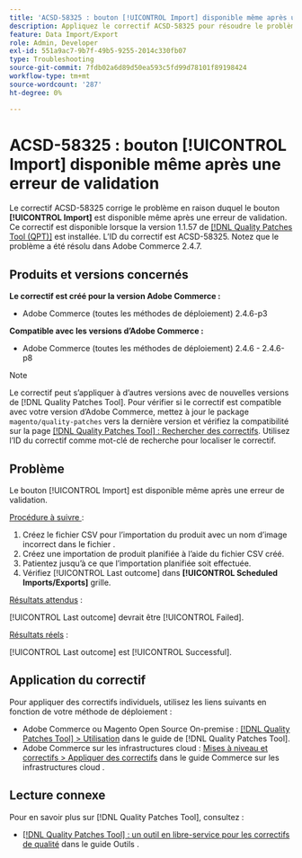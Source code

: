 ```yaml
---
title: 'ACSD-58325 : bouton [!UICONTROL Import] disponible même après une erreur de validation'
description: Appliquez le correctif ACSD-58325 pour résoudre le problème d’Adobe Commerce où le bouton [!UICONTROL Import] est disponible même après une erreur de validation.
feature: Data Import/Export
role: Admin, Developer
exl-id: 551a9ac7-9b7f-49b5-9255-2014c330fb07
type: Troubleshooting
source-git-commit: 7fdb02a6d89d50ea593c5fd99d78101f89198424
workflow-type: tm+mt
source-wordcount: '287'
ht-degree: 0%

---
```


# ACSD-58325 : bouton [!UICONTROL Import] disponible même après une erreur de validation

Le correctif ACSD-58325 corrige le problème en raison duquel le bouton **[!UICONTROL Import]** est disponible même après une erreur de validation. Ce correctif est disponible lorsque la version 1.1.57 de [[!DNL Quality Patches Tool (QPT)]](/help/tools/quality-patches-tool/quality-patches-tool-to-self-serve-quality-patches.md) est installée. L’ID du correctif est ACSD-58325. Notez que le problème a été résolu dans Adobe Commerce 2.4.7.

## Produits et versions concernés

**Le correctif est créé pour la version Adobe Commerce :**
* Adobe Commerce (toutes les méthodes de déploiement) 2.4.6-p3

**Compatible avec les versions d’Adobe Commerce :**
* Adobe Commerce (toutes les méthodes de déploiement) 2.4.6 - 2.4.6-p8

>[!NOTE]
>
>Le correctif peut s’appliquer à d’autres versions avec de nouvelles versions de [!DNL Quality Patches Tool]. Pour vérifier si le correctif est compatible avec votre version d’Adobe Commerce, mettez à jour le package `magento/quality-patches` vers la dernière version et vérifiez la compatibilité sur la page [[!DNL Quality Patches Tool] : Rechercher des correctifs](https://experienceleague.adobe.com/tools/commerce-quality-patches/index.html?lang=fr). Utilisez l’ID du correctif comme mot-clé de recherche pour localiser le correctif.

## Problème

Le bouton [!UICONTROL Import] est disponible même après une erreur de validation.

<u>Procédure à suivre </u> :

1. Créez le fichier CSV pour l’importation du produit avec un nom d’image incorrect dans le fichier .
1. Créez une importation de produit planifiée à l’aide du fichier CSV créé.
1. Patientez jusqu’à ce que l’importation planifiée soit effectuée.
1. Vérifiez [!UICONTROL Last outcome] dans **[!UICONTROL Scheduled Imports/Exports]** grille.

<u>Résultats attendus</u> :

[!UICONTROL Last outcome] devrait être [!UICONTROL Failed].

<u>Résultats réels</u> :

[!UICONTROL Last outcome] est [!UICONTROL Successful].

## Application du correctif

Pour appliquer des correctifs individuels, utilisez les liens suivants en fonction de votre méthode de déploiement :

* Adobe Commerce ou Magento Open Source On-premise : [[!DNL Quality Patches Tool] > Utilisation](/help/tools/quality-patches-tool/usage.md) dans le guide de [!DNL Quality Patches Tool].
* Adobe Commerce sur les infrastructures cloud : [Mises à niveau et correctifs > Appliquer des correctifs](https://experienceleague.adobe.com/docs/commerce-cloud-service/user-guide/develop/upgrade/apply-patches.html?lang=fr) dans le guide Commerce sur les infrastructures cloud .


## Lecture connexe

Pour en savoir plus sur [!DNL Quality Patches Tool], consultez :

* [[!DNL Quality Patches Tool] : un outil en libre-service pour les correctifs de qualité](/help/tools/quality-patches-tool/quality-patches-tool-to-self-serve-quality-patches.md) dans le guide Outils .
